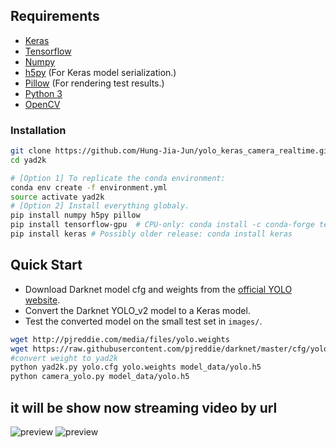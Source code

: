 ## Requirements

- [Keras](https://github.com/fchollet/keras)
- [Tensorflow](https://www.tensorflow.org/)
- [Numpy](http://www.numpy.org/)
- [h5py](http://www.h5py.org/) (For Keras model serialization.)
- [Pillow](https://pillow.readthedocs.io/) (For rendering test results.)
- [Python 3](https://www.python.org/)
- [OpenCV](https://opencv.org/)

### Installation
```bash
git clone https://github.com/Hung-Jia-Jun/yolo_keras_camera_realtime.git
cd yad2k

# [Option 1] To replicate the conda environment:
conda env create -f environment.yml
source activate yad2k
# [Option 2] Install everything globaly.
pip install numpy h5py pillow
pip install tensorflow-gpu  # CPU-only: conda install -c conda-forge tensorflow
pip install keras # Possibly older release: conda install keras
```

## Quick Start

- Download Darknet model cfg and weights from the [official YOLO website](http://pjreddie.com/darknet/yolo/).
- Convert the Darknet YOLO_v2 model to a Keras model.
- Test the converted model on the small test set in `images/`.

```bash
wget http://pjreddie.com/media/files/yolo.weights
wget https://raw.githubusercontent.com/pjreddie/darknet/master/cfg/yolo.cfg
#convert weight to yad2k
python yad2k.py yolo.cfg yolo.weights model_data/yolo.h5
python camera_yolo.py model_data/yolo.h5
```
## it will be show now streaming video by url
![preview](https://i.imgur.com/0Sw89bW.png)
![preview](https://i.imgur.com/cvdxlG2.png)


